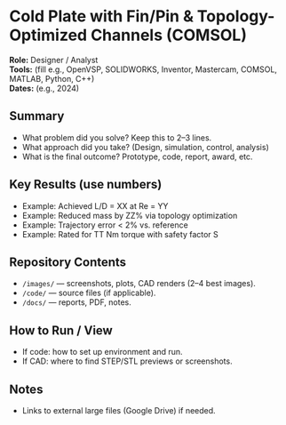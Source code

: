 # Cold Plate with Fin/Pin & Topology-Optimized Channels (COMSOL)

**Role:** Designer / Analyst  
**Tools:** (fill e.g., OpenVSP, SOLIDWORKS, Inventor, Mastercam, COMSOL, MATLAB, Python, C++)  
**Dates:** (e.g., 2024)

## Summary
- What problem did you solve? Keep this to 2–3 lines.
- What approach did you take? (Design, simulation, control, analysis)
- What is the final outcome? Prototype, code, report, award, etc.

## Key Results (use numbers)
- Example: Achieved L/D = XX at Re = YY
- Example: Reduced mass by ZZ% via topology optimization
- Example: Trajectory error < 2% vs. reference
- Example: Rated for TT Nm torque with safety factor S

## Repository Contents
- `/images/` — screenshots, plots, CAD renders (2–4 best images).
- `/code/` — source files (if applicable).
- `/docs/` — reports, PDF, notes.

## How to Run / View
- If code: how to set up environment and run.
- If CAD: where to find STEP/STL previews or screenshots.

## Notes
- Links to external large files (Google Drive) if needed.

